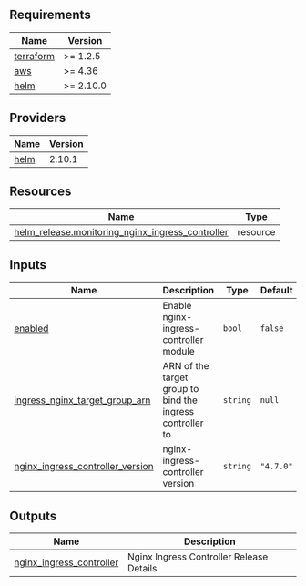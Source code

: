 <!-- BEGIN_TF_DOCS -->
## Requirements

| Name | Version |
|------|---------|
| <a name="requirement_terraform"></a> [terraform](#requirement\_terraform) | >= 1.2.5 |
| <a name="requirement_aws"></a> [aws](#requirement\_aws) | >= 4.36 |
| <a name="requirement_helm"></a> [helm](#requirement\_helm) | >= 2.10.0 |

## Providers

| Name | Version |
|------|---------|
| <a name="provider_helm"></a> [helm](#provider\_helm) | 2.10.1 |

## Resources

| Name | Type |
|------|------|
| [helm_release.monitoring_nginx_ingress_controller](https://registry.terraform.io/providers/hashicorp/helm/latest/docs/resources/release) | resource |

## Inputs

| Name | Description | Type | Default | Required |
|------|-------------|------|---------|:--------:|
| <a name="input_enabled"></a> [enabled](#input\_enabled) | Enable nginx-ingress-controller module | `bool` | `false` | no |
| <a name="input_ingress_nginx_target_group_arn"></a> [ingress\_nginx\_target\_group\_arn](#input\_ingress\_nginx\_target\_group\_arn) | ARN of the target group to bind the ingress controller to | `string` | `null` | no |
| <a name="input_nginx_ingress_controller_version"></a> [nginx\_ingress\_controller\_version](#input\_nginx\_ingress\_controller\_version) | nginx-ingress-controller version | `string` | `"4.7.0"` | no |

## Outputs

| Name | Description |
|------|-------------|
| <a name="output_nginx_ingress_controller"></a> [nginx\_ingress\_controller](#output\_nginx\_ingress\_controller) | Nginx Ingress Controller Release Details |
<!-- END_TF_DOCS -->